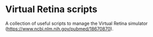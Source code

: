 # Virtual Retina scripts
A collection of useful scripts to manage the Virtual Retina simulator (https://www.ncbi.nlm.nih.gov/pubmed/18670870).
